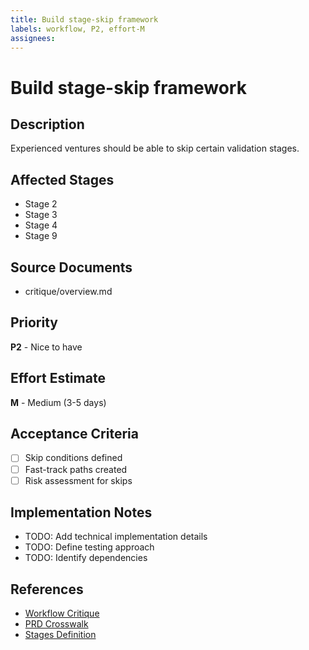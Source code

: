 ```yaml
---
title: Build stage-skip framework
labels: workflow, P2, effort-M
assignees: 
---
```


# Build stage-skip framework

## Description
Experienced ventures should be able to skip certain validation stages.

## Affected Stages
- Stage 2
- Stage 3
- Stage 4
- Stage 9

## Source Documents
- critique/overview.md

## Priority
**P2** - Nice to have

## Effort Estimate
**M** - Medium (3-5 days)

## Acceptance Criteria
- [ ] Skip conditions defined
- [ ] Fast-track paths created
- [ ] Risk assessment for skips

## Implementation Notes
- TODO: Add technical implementation details
- TODO: Define testing approach
- TODO: Identify dependencies

## References
- [Workflow Critique](../../critique/overview.md)
- [PRD Crosswalk](../../prd_crosswalk.md)
- [Stages Definition](../../stages.yaml)